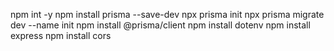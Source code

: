 npm int -y
npm install prisma --save-dev
npx prisma init
npx prisma migrate dev --name init
npm install @prisma/client
npm install dotenv
npm install express
npm install cors   